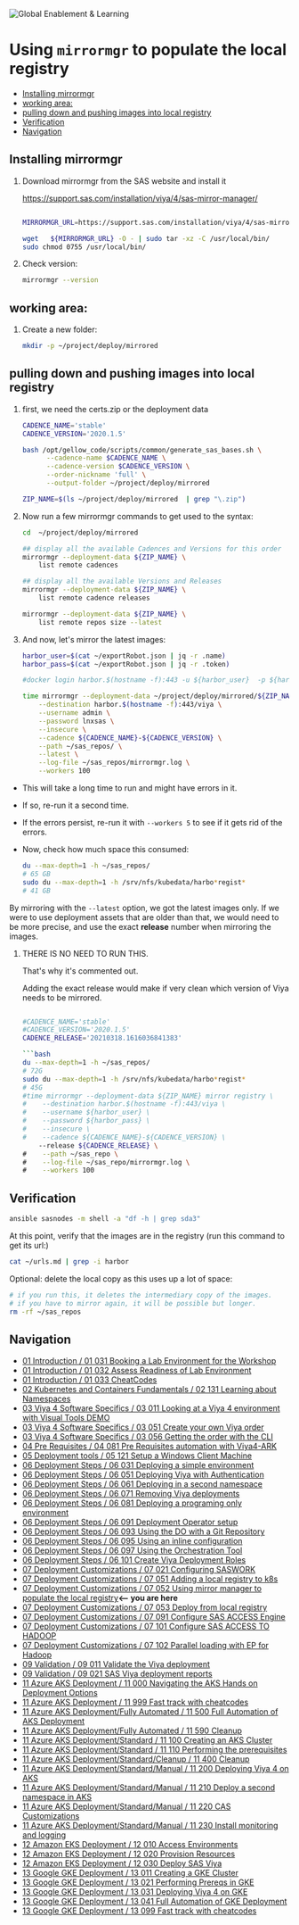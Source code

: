 ![Global Enablement & Learning](https://gelgitlab.race.sas.com/GEL/utilities/writing-content-in-markdown/-/raw/master/img/gel_banner_logo_tech-partners.jpg)

# Using `mirrormgr` to populate the local registry

* [Installing mirrormgr](#installing-mirrormgr)
* [working area:](#working-area)
* [pulling down and pushing images into local registry](#pulling-down-and-pushing-images-into-local-registry)
* [Verification](#verification)
* [Navigation](#navigation)

## Installing mirrormgr

<!--
1. To install it (internal version)

    ```sh
    mirrormgr_URL=https://gelweb.race.sas.com/scripts/PSGEL255/mirrormgr/mirrormgr

    ansible localhost \
        -b --become-user=root \
        -m get_url \
        -a  "url=${mirrormgr_URL} \
            dest=/usr/local/bin/mirrormgr \
            validate_certs=no \
            force=yes \
            owner=root \
            mode=0755 \
            backup=yes" \
        --diff

    ```
 -->

1. Download mirrormgr from the SAS website and install it

    <https://support.sas.com/installation/viya/4/sas-mirror-manager/>

    ```bash

    MIRRORMGR_URL=https://support.sas.com/installation/viya/4/sas-mirror-manager/lax/mirrormgr-linux.tgz

    wget   ${MIRRORMGR_URL} -O - | sudo tar -xz -C /usr/local/bin/
    sudo chmod 0755 /usr/local/bin/

    ```

1. Check version:

    ```bash
    mirrormgr --version

    ```

## working area:

1. Create a new folder:

    ```bash
    mkdir -p ~/project/deploy/mirrored
    ```

## pulling down and pushing images into local registry

1. first, we need the certs.zip or the deployment data

    ```bash
    CADENCE_NAME='stable'
    CADENCE_VERSION='2020.1.5'

    bash /opt/gellow_code/scripts/common/generate_sas_bases.sh \
          --cadence-name $CADENCE_NAME \
          --cadence-version $CADENCE_VERSION \
          --order-nickname 'full' \
          --output-folder ~/project/deploy/mirrored

    ZIP_NAME=$(ls ~/project/deploy/mirrored  | grep "\.zip")

    ```

1. Now run a few mirrormgr commands to get used to the syntax:

    ```bash
    cd  ~/project/deploy/mirrored

    ## display all the available Cadences and Versions for this order
    mirrormgr --deployment-data ${ZIP_NAME} \
        list remote cadences

    ## display all the available Versions and Releases
    mirrormgr --deployment-data ${ZIP_NAME} \
        list remote cadence releases

    mirrormgr --deployment-data ${ZIP_NAME} \
        list remote repos size --latest
    ```

1. And now, let's mirror the latest images:

    ```bash
    harbor_user=$(cat ~/exportRobot.json | jq -r .name)
    harbor_pass=$(cat ~/exportRobot.json | jq -r .token)

    #docker login harbor.$(hostname -f):443 -u ${harbor_user}  -p ${harbor_pass}

    time mirrormgr --deployment-data ~/project/deploy/mirrored/${ZIP_NAME} mirror registry \
        --destination harbor.$(hostname -f):443/viya \
        --username admin \
        --password lnxsas \
        --insecure \
        --cadence ${CADENCE_NAME}-${CADENCE_VERSION} \
        --path ~/sas_repos/ \
        --latest \
        --log-file ~/sas_repos/mirrormgr.log \
        --workers 100

    ```

* This will take a long time to run and might have errors in it.
* If so, re-run it a second time.
* If the errors persist, re-run it with `--workers 5` to see if it gets rid of the errors.

* Now, check how much space this consumed:

    ```bash
    du --max-depth=1 -h ~/sas_repos/
    # 65 GB
    sudo du --max-depth=1 -h /srv/nfs/kubedata/harbo*regist*
    # 41 GB

    ```

By mirroring with the `--latest` option, we got the latest images only. If we were to use deployment assets that are older than that, we would need to be more precise, and use the exact **release** number when mirroring the images.

1. THERE IS NO NEED TO RUN THIS.

    That's why it's commented out.

    Adding the exact release would make if very clean which version of Viya needs to be mirrored.

    ```bash

    #CADENCE_NAME='stable'
    #CADENCE_VERSION='2020.1.5'
    CADENCE_RELEASE='20210318.1616036841383'

    ```bash
    du --max-depth=1 -h ~/sas_repos/
    # 72G
    sudo du --max-depth=1 -h /srv/nfs/kubedata/harbo*regist*
    # 45G
    #time mirrormgr --deployment-data ${ZIP_NAME} mirror registry \
    #    --destination harbor.$(hostname -f):443/viya \
    #    --username ${harbor_user} \
    #    --password ${harbor_pass} \
    #    --insecure \
    #    --cadence ${CADENCE_NAME}-${CADENCE_VERSION} \
        --release ${CADENCE_RELEASE} \
    #    --path ~/sas_repo \
    #    --log-file ~/sas_repo/mirrormgr.log \
    #    --workers 100
    ```

## Verification

```sh
ansible sasnodes -m shell -a "df -h | grep sda3"
```

At this point, verify that the images are in the registry (run this command to get its url:)

```bash
cat ~/urls.md | grep -i harbor

```

Optional: delete the local copy as this uses up a lot of space:

```sh
# if you run this, it deletes the intermediary copy of the images.
# if you have to mirror again, it will be possible but longer.
rm -rf ~/sas_repos

```

<!--
 testing on azure US and australia

ignore this

```

sudo yum install tmux dstat -y

time mirrormgr --deployment-data SASViyaV4_9CFHCQ_certs.zip mirror registry \
    --destination notused:5001 \
    --latest \
    --path /mnt/resource/sas_repo \
    --log-file ./run1.log

default worker: 16

    display: 321 MiB/s
    dstat: up to 600 M
    it took 9 minutes
    there was 51 GB in the folder


time mirrormgr --deployment-data SASViyaV4_9CFHCQ_certs.zip mirror registry \
    --destination notused:5001 \
    --latest \
    --path /mnt/resource/sas_repo \
    --log-file ./run1.log \
    --workers 32

    display: 500 MiB/s
    dstat: up to 1100 M
    it took 5.5 minutes
    there was 49 GB in the folder


latency: 0.03 s = 30 ms
[cloud-user@mirror-us ~]$ curl ses.sas.download -s -o /dev/null -w  "%{time_starttransfer}\n"
0.234491

wget https://github.com/yuya-takeyama/ntimes/releases/download/v0.1.0/linux_amd64_0.1.0.zip
unzip linux_amd64_0.1.0.zip
wget https://github.com/yuya-takeyama/percentile/releases/download/v0.0.1/linux_amd64_0.0.1.zip
unzip linux_amd64_0.0.1.zip
./ntimes 100 -- curl ses.sas.download -s -o /dev/null -w  "%{time_starttransfer}\n" | ./percentile


[cloud-user@mirror-aus ~]$ mirrormgr --version
mirrormgr:
 version     : 0.25.0
 build date  : 2020-07-26
 git hash    : bcaad82
 go version  : go1.14.2
 go compiler : gc
 platform    : linux/amd64
[cloud-user@mirror-aus ~]$

Australia


sudo mv mirrormgr_1 /usr/local/bin/mirrormgr
sudo chmod 755 /usr/local/bin/mirrormgr
sudo chown cloud-user:cloud-user /usr/local/bin/mirrormgr

sudo mkdir /mnt/resource/sas_repo
sudo chmod 755  /mnt/resource/sas_repo
sudo chown cloud-user:cloud-user  /mnt/resource/sas_repo


time mirrormgr --deployment-data SASViyaV4_9CFHCQ_certs.zip mirror registry \
    --destination notused:5001 \
    --latest \
    --path /mnt/resource/sas_repo \
    --log-file ./run1.log

    display: 65 MiB/s
    dstat: up to 230 M
    it took 20.5 minutes
    there was 51 GB in the folder

rm -rf /mnt/resource/sas_repo/*
time mirrormgr --deployment-data SASViyaV4_9CFHCQ_certs.zip mirror registry \
    --destination notused:5001 \
    --latest \
    --path /mnt/resource/sas_repo \
    --log-file ./run1.log \
    --workers 32


    display: 300 MiB/s
    dstat: up to 230 M
    it took 7 minutes
    there was 51 GB in the folder

slows down at the end.

```
-->

## Navigation

<!-- startnav -->
* [01 Introduction / 01 031 Booking a Lab Environment for the Workshop](/01_Introduction/01_031_Booking_a_Lab_Environment_for_the_Workshop.md)
* [01 Introduction / 01 032 Assess Readiness of Lab Environment](/01_Introduction/01_032_Assess_Readiness_of_Lab_Environment.md)
* [01 Introduction / 01 033 CheatCodes](/01_Introduction/01_033_CheatCodes.md)
* [02 Kubernetes and Containers Fundamentals / 02 131 Learning about Namespaces](/02_Kubernetes_and_Containers_Fundamentals/02_131_Learning_about_Namespaces.md)
* [03 Viya 4 Software Specifics / 03 011 Looking at a Viya 4 environment with Visual Tools DEMO](/03_Viya_4_Software_Specifics/03_011_Looking_at_a_Viya_4_environment_with_Visual_Tools_DEMO.md)
* [03 Viya 4 Software Specifics / 03 051 Create your own Viya order](/03_Viya_4_Software_Specifics/03_051_Create_your_own_Viya_order.md)
* [03 Viya 4 Software Specifics / 03 056 Getting the order with the CLI](/03_Viya_4_Software_Specifics/03_056_Getting_the_order_with_the_CLI.md)
* [04 Pre Requisites / 04 081 Pre Requisites automation with Viya4-ARK](/04_Pre-Requisites/04_081_Pre-Requisites_automation_with_Viya4-ARK.md)
* [05 Deployment tools / 05 121 Setup a Windows Client Machine](/05_Deployment_tools/05_121_Setup_a_Windows_Client_Machine.md)
* [06 Deployment Steps / 06 031 Deploying a simple environment](/06_Deployment_Steps/06_031_Deploying_a_simple_environment.md)
* [06 Deployment Steps / 06 051 Deploying Viya with Authentication](/06_Deployment_Steps/06_051_Deploying_Viya_with_Authentication.md)
* [06 Deployment Steps / 06 061 Deploying in a second namespace](/06_Deployment_Steps/06_061_Deploying_in_a_second_namespace.md)
* [06 Deployment Steps / 06 071 Removing Viya deployments](/06_Deployment_Steps/06_071_Removing_Viya_deployments.md)
* [06 Deployment Steps / 06 081 Deploying a programing only environment](/06_Deployment_Steps/06_081_Deploying_a_programing-only_environment.md)
* [06 Deployment Steps / 06 091 Deployment Operator setup](/06_Deployment_Steps/06_091_Deployment_Operator_setup.md)
* [06 Deployment Steps / 06 093 Using the DO with a Git Repository](/06_Deployment_Steps/06_093_Using_the_DO_with_a_Git_Repository.md)
* [06 Deployment Steps / 06 095 Using an inline configuration](/06_Deployment_Steps/06_095_Using_an_inline_configuration.md)
* [06 Deployment Steps / 06 097 Using the Orchestration Tool](/06_Deployment_Steps/06_097_Using_the_Orchestration_Tool.md)
* [06 Deployment Steps / 06 101 Create Viya Deployment Roles](/06_Deployment_Steps/06_101_Create_Viya_Deployment_Roles.md)
* [07 Deployment Customizations / 07 021 Configuring SASWORK](/07_Deployment_Customizations/07_021_Configuring_SASWORK.md)
* [07 Deployment Customizations / 07 051 Adding a local registry to k8s](/07_Deployment_Customizations/07_051_Adding_a_local_registry_to_k8s.md)
* [07 Deployment Customizations / 07 052 Using mirror manager to populate the local registry](/07_Deployment_Customizations/07_052_Using_mirror_manager_to_populate_the_local_registry.md)**<-- you are here**
* [07 Deployment Customizations / 07 053 Deploy from local registry](/07_Deployment_Customizations/07_053_Deploy_from_local_registry.md)
* [07 Deployment Customizations / 07 091 Configure SAS ACCESS Engine](/07_Deployment_Customizations/07_091_Configure_SAS_ACCESS_Engine.md)
* [07 Deployment Customizations / 07 101 Configure SAS ACCESS TO HADOOP](/07_Deployment_Customizations/07_101_Configure_SAS_ACCESS_TO_HADOOP.md)
* [07 Deployment Customizations / 07 102 Parallel loading with EP for Hadoop](/07_Deployment_Customizations/07_102_Parallel_loading_with_EP_for_Hadoop.md)
* [09 Validation / 09 011 Validate the Viya deployment](/09_Validation/09_011_Validate_the_Viya_deployment.md)
* [09 Validation / 09 021 SAS Viya deployment reports](/09_Validation/09_021_SAS_Viya_deployment_reports.md)
* [11 Azure AKS Deployment / 11 000 Navigating the AKS Hands on Deployment Options](/11_Azure_AKS_Deployment/11_000_Navigating_the_AKS_Hands-on_Deployment_Options.md)
* [11 Azure AKS Deployment / 11 999 Fast track with cheatcodes](/11_Azure_AKS_Deployment/11_999_Fast_track_with_cheatcodes.md)
* [11 Azure AKS Deployment/Fully Automated / 11 500 Full Automation of AKS Deployment](/11_Azure_AKS_Deployment/Fully_Automated/11_500_Full_Automation_of_AKS_Deployment.md)
* [11 Azure AKS Deployment/Fully Automated / 11 590 Cleanup](/11_Azure_AKS_Deployment/Fully_Automated/11_590_Cleanup.md)
* [11 Azure AKS Deployment/Standard / 11 100 Creating an AKS Cluster](/11_Azure_AKS_Deployment/Standard/11_100_Creating_an_AKS_Cluster.md)
* [11 Azure AKS Deployment/Standard / 11 110 Performing the prerequisites](/11_Azure_AKS_Deployment/Standard/11_110_Performing_the_prerequisites.md)
* [11 Azure AKS Deployment/Standard/Cleanup / 11 400 Cleanup](/11_Azure_AKS_Deployment/Standard/Cleanup/11_400_Cleanup.md)
* [11 Azure AKS Deployment/Standard/Manual / 11 200 Deploying Viya 4 on AKS](/11_Azure_AKS_Deployment/Standard/Manual/11_200_Deploying_Viya_4_on_AKS.md)
* [11 Azure AKS Deployment/Standard/Manual / 11 210 Deploy a second namespace in AKS](/11_Azure_AKS_Deployment/Standard/Manual/11_210_Deploy_a_second_namespace_in_AKS.md)
* [11 Azure AKS Deployment/Standard/Manual / 11 220 CAS Customizations](/11_Azure_AKS_Deployment/Standard/Manual/11_220_CAS_Customizations.md)
* [11 Azure AKS Deployment/Standard/Manual / 11 230 Install monitoring and logging](/11_Azure_AKS_Deployment/Standard/Manual/11_230_Install_monitoring_and_logging.md)
* [12 Amazon EKS Deployment / 12 010 Access Environments](/12_Amazon_EKS_Deployment/12_010_Access_Environments.md)
* [12 Amazon EKS Deployment / 12 020 Provision Resources](/12_Amazon_EKS_Deployment/12_020_Provision_Resources.md)
* [12 Amazon EKS Deployment / 12 030 Deploy SAS Viya](/12_Amazon_EKS_Deployment/12_030_Deploy_SAS_Viya.md)
* [13 Google GKE Deployment / 13 011 Creating a GKE Cluster](/13_Google_GKE_Deployment/13_011_Creating_a_GKE_Cluster.md)
* [13 Google GKE Deployment / 13 021 Performing Prereqs in GKE](/13_Google_GKE_Deployment/13_021_Performing_Prereqs_in_GKE.md)
* [13 Google GKE Deployment / 13 031 Deploying Viya 4 on GKE](/13_Google_GKE_Deployment/13_031_Deploying_Viya_4_on_GKE.md)
* [13 Google GKE Deployment / 13 041 Full Automation of GKE Deployment](/13_Google_GKE_Deployment/13_041_Full_Automation_of_GKE_Deployment.md)
* [13 Google GKE Deployment / 13 099 Fast track with cheatcodes](/13_Google_GKE_Deployment/13_099_Fast_track_with_cheatcodes.md)
<!-- endnav -->
